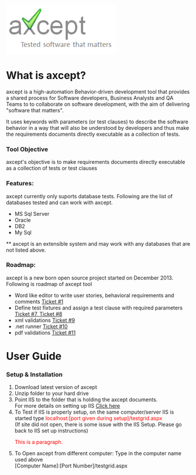 <img src="https://github.com/rvunnava/axcept/raw/master/images/axcept.png" alt="axcept">


<h1> What is axcept? </h1>
axcept is a high-automation Behavior-driven development tool that provides a shared process for Software developers, Business Analysts and QA Teams to to collaborate on software development, with the aim of delivering "software that matters". 

It uses keywords with parameters (or test clauses) to describe the software behavior in a way that will also be understood by developers and thus make the requirements documents directly executable as a collection of tests.

<h3>Tool Objective</h3>
axcept's objective is to make requirements documents directly executable as a collection of tests or test clauses

<h3>Features:</h3>
axcept currently only suports database tests. 
Following are the list of databases tested and can work with axcept. 
<ul>
  <li>MS Sql Server</li>
  <li>Oracle</li>
  <li>DB2</li>
  <li>My Sql</li>
</ul>
** axcept is an extensible system and may work with any databases that are not listed above.

<h3>Roadmap:</h3>
axcept is a new born open source project started on December 2013.  Following is roadmap of axcept tool 
<ul>
  <li>Word like editor to write user stories, behavioral requirements and comments <a href="https://github.com/rvunnava/axcept/issues/1"> Ticket #1 </a></li>
  <li>Define test fixtures and assign a test clause with required parameters 
  <a href="https://github.com/rvunnava/axcept/issues/7"> Ticket #7, </a>
  <a href="https://github.com/rvunnava/axcept/issues/8"> Ticket #8 </a></li>
  <li>xml validations <a href="https://github.com/rvunnava/axcept/issues/9"> Ticket #9 </a></li>
  <li>.net runner <a href="https://github.com/rvunnava/axcept/issues/10"> Ticket #10 </a></li>
  <li>pdf validations <a href="https://github.com/rvunnava/axcept/issues/11"> Ticket #11 </a></li>
</ul>

<h1>User Guide</h1>
<h3> Setup & Installation</h3>
<ol>
  <li>Download latest version of axcept</li>
  <li>Unzip folder to your hard drive</li>
  <li>Point IIS to the folder that is holding the axcept documents.<br/> For more details on setting up IIS <a href="http://support.microsoft.com/kb/323972">Click here </a></li>
  <li>To Test if IIS is properly setup, on the same computer/server IIS is started type <font color="red"> localhost:[port given during setup]/testgrid.aspx </font> <br/> (If site did not open, there is some issue with the IIS Setup. Please go back to IIS set up instructions) 
  <p style="color:red;">This is a paragraph.</p>
  
  
  </li>
  <li>To Open axcept from different computer: Type in the computer name used above <br/> [Computer Name]:[Port Number]/testgrid.aspx</li>
  <ol>
